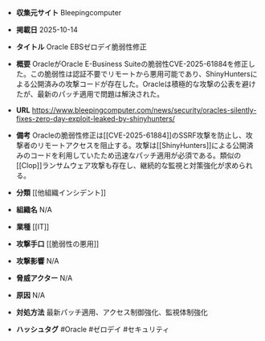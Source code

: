 - **収集元サイト**
Bleepingcomputer

- **掲載日**
2025-10-14

- **タイトル**
Oracle EBSゼロデイ脆弱性修正

- **概要**
OracleがOracle E-Business Suiteの脆弱性CVE-2025-61884を修正した。この脆弱性は認証不要でリモートから悪用可能であり、ShinyHuntersによる公開済みの攻撃コードが存在した。Oracleは積極的な攻撃の公表を避けたが、最新のパッチ適用で問題は解決された。

- **URL**
https://www.bleepingcomputer.com/news/security/oracles-silently-fixes-zero-day-exploit-leaked-by-shinyhunters/

- **備考**
Oracleの脆弱性修正は[[CVE-2025-61884]]のSSRF攻撃を防止し、攻撃者のリモートアクセスを阻止する。攻撃は[[ShinyHunters]]による公開済みのコードを利用していたため迅速なパッチ適用が必須である。類似の[[Clop]]ランサムウェア攻撃も存在し、継続的な監視と対策強化が求められる。

- **分類**
[[他組織インシデント]]

- **組織名**
N/A

- **業種**
[[IT]]

- **攻撃手口**
[[脆弱性の悪用]]

- **攻撃影響**
N/A

- **脅威アクター**
N/A

- **原因**
N/A

- **対処方法**
最新パッチ適用、アクセス制御強化、監視体制強化

- **ハッシュタグ**
#Oracle #ゼロデイ #セキュリティ
